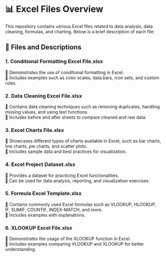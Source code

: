 # 📊 Excel Files Overview

This repository contains various Excel files related to data analysis, data cleaning, formulas, and charting. Below is a brief description of each file:

## 📂 Files and Descriptions

### 1. Conditional Formatting Excel File.xlsx  
🔹 Demonstrates the use of conditional formatting in Excel.  
🔹 Includes examples such as color scales, data bars, icon sets, and custom rules.

### 2. Data Cleaning Excel File.xlsx  
🔹 Contains data cleaning techniques such as removing duplicates, handling missing values, and using text functions.  
🔹 Includes before and after sheets to compare cleaned and raw data.

### 3. Excel Charts File.xlsx  
🔹 Showcases different types of charts available in Excel, such as bar charts, line charts, pie charts, and scatter plots.  
🔹 Includes sample data and best practices for visualization.

### 4. Excel Project Dataset.xlsx  
🔹 Provides a dataset for practicing Excel functionalities.  
🔹 Can be used for data analysis, reporting, and visualization exercises.

### 5. Formula Excel Template.xlsx  
🔹 Contains commonly used Excel formulas such as VLOOKUP, HLOOKUP, IF, SUMIF, COUNTIF, INDEX-MATCH, and more.  
🔹 Includes examples with explanations.

### 6. XLOOKUP Excel File.xlsx  
🔹 Demonstrates the usage of the XLOOKUP function in Excel.  
🔹 Includes examples comparing VLOOKUP and XLOOKUP for better understanding.

